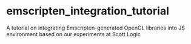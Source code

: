 emscripten_integration_tutorial
===============================

A tutorial on integrating Emscripten-generated OpenGL libraries into JS environment based on our experiments at Scott Logic
